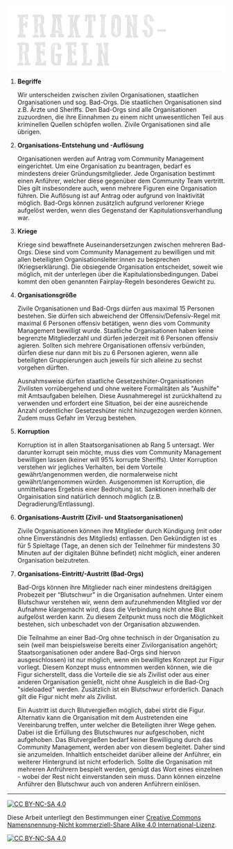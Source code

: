 ![headerimage: community-regeln](../0_assets/images/fraktionsregeln.png?raw=true)

1. **Begriffe**

    Wir unterscheiden zwischen zivilen Organisationen, staatlichen Organisationen und sog. Bad-Orgs. Die staatlichen Organisationen sind z.B. Ärzte und Sheriffs. Den Bad-Orgs sind alle Organisationen zuzuordnen, die ihre Einnahmen zu einem nicht unwesentlichen Teil aus kriminellen Quellen schöpfen wollen. Zivile Organisationen sind alle übrigen.

2. **Organisations-Entstehung und -Auflösung**

    Organisationen werden auf Antrag vom Community Management eingerichtet. Um eine Organisation zu beantragen, bedarf es mindestens dreier Gründungsmitglieder. Jede Organisation bestimmt einen Anführer, welcher diese gegenüber dem Community Team vertritt. Dies gilt insbesondere auch, wenn mehrere Figuren eine Organisation führen. Die Auflösung ist auf Antrag oder aufgrund von Inaktivität möglich. Bad-Orgs können zusätzlich aufgrund verlorener Kriege aufgelöst werden, wenn dies Gegenstand der Kapitulationsverhandlung war. 

3. **Kriege**

    Kriege sind bewaffnete Auseinandersetzungen zwischen mehreren Bad-Orgs. Diese sind vom Community Management zu bewilligen und mit allen beteiligten Organisationsleiter:innen zu besprechen (Kriegserklärung). Die obsiegende Organisation entscheidet, soweit wie möglich, mit der unterlegen über die Kapitulationsbedingungen. Dabei kommt den oben genannten Fairplay-Regeln besonderes Gewicht zu.

4. **Organisationsgröße**

    Zivile Organisationen und Bad-Orgs dürfen aus maximal 15 Personen bestehen. Sie dürfen sich abweichend der Offensiv/Defensiv-Regel mit maximal 6 Personen offensiv betätigen, wenn dies vom Community Management bewilligt wurde. Staatliche Organisationen haben keine begrenzte Mitgliederzahl und dürfen jederzeit mit 6 Personen offensiv agieren. Sollten sich mehrere Organisationen offensiv verbünden, dürfen diese nur dann mit bis zu 6 Personen agieren, wenn alle beteiligten Gruppierungen auch jeweils für sich alleine zu sechst vorgehen dürften.

    Ausnahmsweise dürfen staatliche Gesetzeshüter-Organisationen Zivilisten vorrübergehend und ohne weitere Formalitäten als "Aushilfe" mit Amtsaufgaben beleihen. Diese Ausnahmeregel ist zurückhaltend zu verwenden und erfordert eine Situation, bei der eine ausreichende Anzahl ordentlicher Gesetzeshüter nicht hinzugezogen werden können. Zudem muss Gefahr im Verzug bestehen.

5. **Korruption**

    Korruption ist in allen Staatsorganisationen ab Rang 5 untersagt. Wer darunter korrupt sein möchte, muss dies vom Community Management bewilligen lassen (keiner will 95% korrupte Sheriffs). Unter Korruption verstehen wir jegliches Verhalten, bei dem Vorteile gewährt/angenommen werden, die normalerweise nicht gewährt/angenommen würden. Ausgenommen ist Korruption, die unmittelbares Ergebnis einer Bedrohung ist. Sanktionen innerhalb der Orgainisation sind natürlich dennoch möglich (z.B. Degradierung/Entlassung).

6. **Organisations-Austritt (Zivil- und Staatsorganisationen)**

    Zivile Organisationen können ihre Mitglieder durch Kündigung (mit oder ohne Einverständnis des Mitglieds) entlassen. Den Gekündigten ist es für 5 Spieltage (Tage, an denen sich der Teilnehmer für mindestens 30 Minuten auf der digitalen Bühne befindet) nicht möglich, einer anderen Organisation beizutreten.

7. **Organisations-Eintritt/-Austritt (Bad-Orgs)**

    Bad-Orgs können ihre Mitglieder nach einer mindestens dreitägigen Probezeit per “Blutschwur” in die Organisation aufnehmen. Unter einem Blutschwur verstehen wir, wenn dem aufzunehmenden Mitglied vor der Aufnahme klargemacht wird, dass die Verbindung nicht ohne Blut aufgelöst werden kann. Zu diesem Zeitpunkt muss noch die Möglichkeit bestehen, sich unbeschadet von der Organisation abzuwenden.

    Die Teilnahme an einer Bad-Org ohne technisch in der Organisation zu sein (weil man beispielsweise bereits einer Zivilorganisation angehört; Staatsorganisationen oder andere Bad-Orgs sind hiervon ausgeschlossen) ist nur möglich, wenn ein bewilligtes Konzept zur Figur vorliegt. Diesem Konzept muss entnommen werden können, wie die Figur sicherstellt, dass die Vorteile die sie als Zivilist oder aus einer anderen Organisation genießt, nicht ohne Ausgleich in die Bad-Org "sideloaded" werden. Zusätzlich ist ein Blutschwur erforderlich. Danach gilt die Figur nicht mehr als Zivilist.

    Ein Austritt ist durch Blutvergießen möglich, dabei stirbt die Figur. Alternativ kann die Organisation mit dem Austretenden eine Vereinbarung treffen, unter welcher die Beteiligten ihrer Wege gehen. Dabei ist die Erfüllung des Blutschwures nur aufgeschoben, nicht aufgehoben. Das Blutvergießen bedarf keiner Bewilligung durch das Community Management, werden aber von diesem begleitet. Daher sind sie anzumelden. Inhaltlich entscheidet darüber alleine der Anführer, ein weiterer Hintergrund ist nicht erfoderlich. Sollte die Organisation mit mehreren Anfrührern bespielt werden, genügt das Wort eines einzelnen - wobei der Rest nicht einverstanden sein muss. Dann können einzelne Anführer den Blutschwur auch von anderen Anführern einlösen.

---
[![CC BY-NC-SA 4.0][cc-by-nc-sa-shield]][cc-by-nc-sa]

Diese Arbeit unterliegt den Bestimmungen einer
[Creative Commons Namensnennung-Nicht kommerziell-Share Alike 4.0 International-Lizenz](../LICENSE).

[![CC BY-NC-SA 4.0][cc-by-nc-sa-image]][cc-by-nc-sa]

[cc-by-nc-sa]: http://creativecommons.org/licenses/by-nc-sa/4.0/deed.de
[cc-by-nc-sa-image]: https://licensebuttons.net/l/by-nc-sa/4.0/88x31.png
[cc-by-nc-sa-shield]: https://img.shields.io/badge/License-CC%20BY--NC--SA%204.0-ff800d.svg
